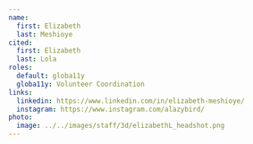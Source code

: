 ```yaml
---
name:
  first: Elizabeth
  last: Meshioye
cited:
  first: Elizabeth
  last: Lola
roles:
  default: globa11y
  globa11y: Volunteer Coordination
links:
  linkedin: https://www.linkedin.com/in/elizabeth-meshioye/
  instagram: https://www.instagram.com/alazybird/
photo:
  image: ../../images/staff/3d/elizabethL_headshot.png
---
```

